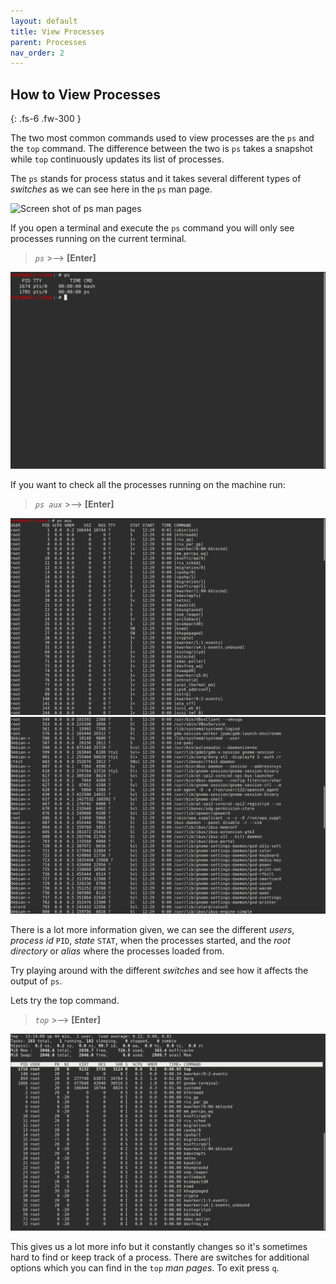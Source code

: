 ```yaml
---
layout: default
title: View Processes
parent: Processes
nav_order: 2
---
```


## How to View Processes
{: .fs-6 .fw-300 }

The two most common commands used to view processes are the `ps` and the `top` command. The difference between the two is `ps` takes a snapshot while `top` continuously updates its list of processes.

The `ps` stands for process status and it takes several different types of _switches_ as we can see here in the `ps` man page.

![Screen shot of ps man pages](https://github.com/dl90/linux-basics/blob/gh-pages/docs/images/processes/man_ps.png "ps man pages")

If you open a terminal and execute the `ps` command you will only see processes running on the current terminal.
> *`ps`*  >-->  **[Enter]**

![Screen shot of ps output](../images/processes/ps.png "ps output")

If you want to check all the processes running on the machine run:
> *`ps aux`*  >-->  **[Enter]**

![Screen shot of ps aux output](../images/processes/ps_aux_1.png "ps aux output")
![Screen shot of ps aux output](../images/processes/ps_aux_2.png "ps aux output")

There is a lot more information given, we can see the different _users_, _process id_ `PID`, _state_ `STAT`, when the processes started, and the _root directory_ or _alias_ where the processes loaded from.

Try playing around with the different _switches_ and see how it affects the output of `ps`.

Lets try the top command.
> *`top`*  >-->  **[Enter]**

![Screen shot of list of processes](../images/processes/top_2.png "top command output")

This gives us a lot more info but it constantly changes so it's sometimes hard to find or keep track of a process. There are switches for additional options which you can find in the `top` _man pages_. To exit press `q`.